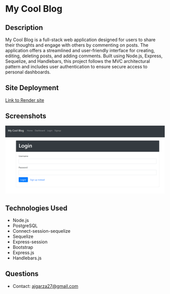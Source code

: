 # My Cool Blog

## Description

My Cool Blog is a full-stack web application designed for users to share their thoughts and engage with others by commenting on posts. The application offers a streamlined and user-friendly interface for creating, editing, deleting posts, and adding comments. Built using Node.js, Express, Sequelize, and Handlebars, this project follows the MVC architectural pattern and includes user authentication to ensure secure access to personal dashboards.

## Site Deployment

[Link to Render site]()

## Screenshots

![login](./static/images/login.png)

## Technologies Used

- Node.js
- PostgreSQL
- Connect-session-sequelize
- Sequelize
- Express-session
- Bootstrap
- Express.js
- Handlebars.js

## Questions

- Contact: ajgarza27@gmail.com
